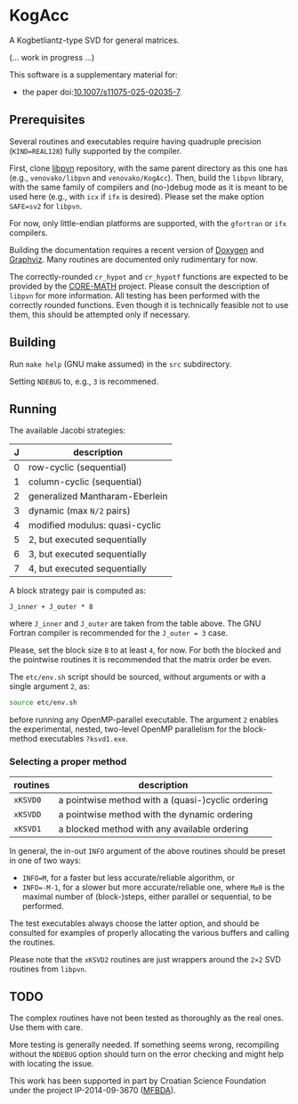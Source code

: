 # KogAcc
A Kogbetliantz-type SVD for general matrices.

(... work in progress ...)

This software is a supplementary material for:
- the paper doi:[10.1007/s11075-025-02035-7](https://doi.org/10.1007/s11075-025-02035-7 "Arithmetical enhancements of the Kogbetliantz method for the SVD of order two").

## Prerequisites

Several routines and executables require having quadruple precision (`KIND=REAL128`) fully supported by the compiler.

First, clone [libpvn](https://github.com/venovako/libpvn) repository, with the same parent directory as this one has (e.g., `venovako/libpvn` and `venovako/KogAcc`).
Then, build the `libpvn` library, with the same family of compilers and (no-)debug mode as it is meant to be used here (e.g., with `icx` if `ifx` is desired).
Please set the make option `SAFE=sv2` for `libpvn`.

For now, only little-endian platforms are supported, with the `gfortran` or `ifx` compilers.

Building the documentation requires a recent version of [Doxygen](https://doxygen.nl) and [Graphviz](https://graphviz.org).
Many routines are documented only rudimentary for now.

The correctly-rounded `cr_hypot` and `cr_hypotf` functions are expected to be provided by the [CORE-MATH](https://core-math.gitlabpages.inria.fr) project.
Please consult the description of `libpvn` for more information.
All testing has been performed with the correctly rounded functions.
Even though it is technically feasible not to use them, this should be attempted only if necessary.

## Building

Run `make help` (GNU make assumed) in the `src` subdirectory.

Setting `NDEBUG` to, e.g., `3` is recommened.

## Running

The available Jacobi strategies:

| J |                    description |
| - | ------------------------------ |
| 0 |        row-cyclic (sequential) |
| 1 |     column-cyclic (sequential) |
| 2 | generalized Mantharam-Eberlein |
| 3 |    dynamic (max ``N/2`` pairs) |
| 4 | modified modulus: quasi-cyclic |
| 5 |   2, but executed sequentially |
| 6 |   3, but executed sequentially |
| 7 |   4, but executed sequentially |

A block strategy pair is computed as:
```Fortran
J_inner + J_outer * 8
```
where `J_inner` and `J_outer` are taken from the table above.
The GNU Fortran compiler is recommended for the ``J_outer = 3`` case.

Please, set the block size `B` to at least `4`, for now.
For both the blocked and the pointwise routines it is recommended that the matrix order be even.

The `etc/env.sh` script should be sourced, without arguments or with a single argument `2`, as:
```bash
source etc/env.sh
```
before running any OpenMP-parallel executable.
The argument `2` enables the experimental, nested, two-level OpenMP parallelism for the block-method executables `?ksvd1.exe`.

### Selecting a proper method

| routines |                                       description |
| -------- | ------------------------------------------------- |
| `xKSVD0` | a pointwise method with a (quasi-)cyclic ordering |
| `xKSVDD` | a pointwise method with the dynamic ordering      |
| `xKSVD1` | a blocked method with any available ordering      |

In general, the in-out `INFO` argument of the above routines should be preset in one of two ways:
- ``INFO=M``, for a faster but less accurate/reliable algorithm, or
- ``INFO=-M-1``, for a slower but more accurate/reliable one, where
``M≥0`` is the maximal number of (block-)steps, either parallel or sequential, to be performed.

The test executables always choose the latter option, and should be consulted for examples of properly allocating the various buffers and calling the routines.

Please note that the `xKSVD2` routines are just wrappers around the ``2×2`` SVD routines from `libpvn`.

## TODO

The complex routines have not been tested as thoroughly as the real ones.
Use them with care.

More testing is generally needed.
If something seems wrong, recompiling without the `NDEBUG` option should turn on the error checking and might help with locating the issue.

This work has been supported in part by Croatian Science Foundation under the project IP-2014-09-3670 ([MFBDA](https://web.math.pmf.unizg.hr/mfbda/)).
